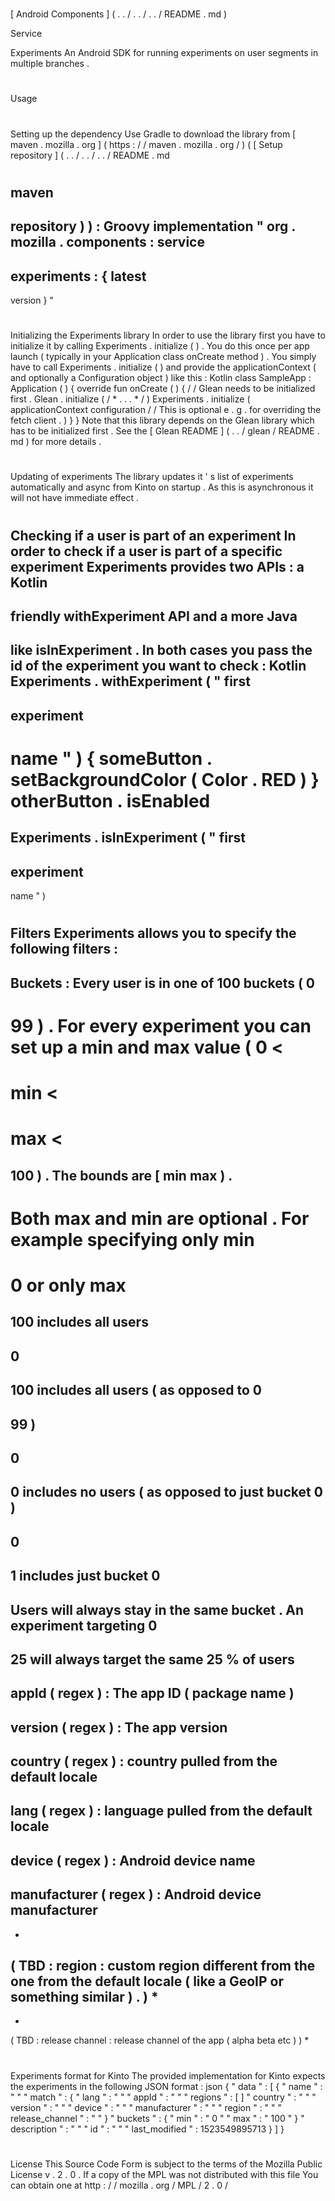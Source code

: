 #
[
Android
Components
]
(
.
.
/
.
.
/
.
.
/
README
.
md
)
>
Service
>
Experiments
An
Android
SDK
for
running
experiments
on
user
segments
in
multiple
branches
.
#
#
Usage
#
#
#
Setting
up
the
dependency
Use
Gradle
to
download
the
library
from
[
maven
.
mozilla
.
org
]
(
https
:
/
/
maven
.
mozilla
.
org
/
)
(
[
Setup
repository
]
(
.
.
/
.
.
/
.
.
/
README
.
md
#
maven
-
repository
)
)
:
Groovy
implementation
"
org
.
mozilla
.
components
:
service
-
experiments
:
{
latest
-
version
}
"
#
#
#
Initializing
the
Experiments
library
In
order
to
use
the
library
first
you
have
to
initialize
it
by
calling
Experiments
.
initialize
(
)
.
You
do
this
once
per
app
launch
(
typically
in
your
Application
class
onCreate
method
)
.
You
simply
have
to
call
Experiments
.
initialize
(
)
and
provide
the
applicationContext
(
and
optionally
a
Configuration
object
)
like
this
:
Kotlin
class
SampleApp
:
Application
(
)
{
override
fun
onCreate
(
)
{
/
/
Glean
needs
to
be
initialized
first
.
Glean
.
initialize
(
/
*
.
.
.
*
/
)
Experiments
.
initialize
(
applicationContext
configuration
/
/
This
is
optional
e
.
g
.
for
overriding
the
fetch
client
.
)
}
}
Note
that
this
library
depends
on
the
Glean
library
which
has
to
be
initialized
first
.
See
the
[
Glean
README
]
(
.
.
/
glean
/
README
.
md
)
for
more
details
.
#
#
#
Updating
of
experiments
The
library
updates
it
'
s
list
of
experiments
automatically
and
async
from
Kinto
on
startup
.
As
this
is
asynchronous
it
will
not
have
immediate
effect
.
#
#
#
Checking
if
a
user
is
part
of
an
experiment
In
order
to
check
if
a
user
is
part
of
a
specific
experiment
Experiments
provides
two
APIs
:
a
Kotlin
-
friendly
withExperiment
API
and
a
more
Java
-
like
isInExperiment
.
In
both
cases
you
pass
the
id
of
the
experiment
you
want
to
check
:
Kotlin
Experiments
.
withExperiment
(
"
first
-
experiment
-
name
"
)
{
someButton
.
setBackgroundColor
(
Color
.
RED
)
}
otherButton
.
isEnabled
=
Experiments
.
isInExperiment
(
"
first
-
experiment
-
name
"
)
#
#
#
Filters
Experiments
allows
you
to
specify
the
following
filters
:
-
Buckets
:
Every
user
is
in
one
of
100
buckets
(
0
-
99
)
.
For
every
experiment
you
can
set
up
a
min
and
max
value
(
0
<
=
min
<
=
max
<
=
100
)
.
The
bounds
are
[
min
max
)
.
-
Both
max
and
min
are
optional
.
For
example
specifying
only
min
=
0
or
only
max
=
100
includes
all
users
-
0
-
100
includes
all
users
(
as
opposed
to
0
-
99
)
-
0
-
0
includes
no
users
(
as
opposed
to
just
bucket
0
)
-
0
-
1
includes
just
bucket
0
-
Users
will
always
stay
in
the
same
bucket
.
An
experiment
targeting
0
-
25
will
always
target
the
same
25
%
of
users
-
appId
(
regex
)
:
The
app
ID
(
package
name
)
-
version
(
regex
)
:
The
app
version
-
country
(
regex
)
:
country
pulled
from
the
default
locale
-
lang
(
regex
)
:
language
pulled
from
the
default
locale
-
device
(
regex
)
:
Android
device
name
-
manufacturer
(
regex
)
:
Android
device
manufacturer
-
*
(
TBD
:
region
:
custom
region
different
from
the
one
from
the
default
locale
(
like
a
GeoIP
or
something
similar
)
.
)
*
-
*
(
TBD
:
release
channel
:
release
channel
of
the
app
(
alpha
beta
etc
)
)
*
#
#
#
Experiments
format
for
Kinto
The
provided
implementation
for
Kinto
expects
the
experiments
in
the
following
JSON
format
:
json
{
"
data
"
:
[
{
"
name
"
:
"
"
"
match
"
:
{
"
lang
"
:
"
"
"
appId
"
:
"
"
"
regions
"
:
[
]
"
country
"
:
"
"
"
version
"
:
"
"
"
device
"
:
"
"
"
manufacturer
"
:
"
"
"
region
"
:
"
"
"
release_channel
"
:
"
"
}
"
buckets
"
:
{
"
min
"
:
"
0
"
"
max
"
:
"
100
"
}
"
description
"
:
"
"
"
id
"
:
"
"
"
last_modified
"
:
1523549895713
}
]
}
#
#
License
This
Source
Code
Form
is
subject
to
the
terms
of
the
Mozilla
Public
License
v
.
2
.
0
.
If
a
copy
of
the
MPL
was
not
distributed
with
this
file
You
can
obtain
one
at
http
:
/
/
mozilla
.
org
/
MPL
/
2
.
0
/

